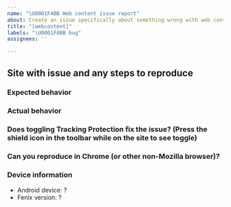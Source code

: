```yaml
---
name: "\U0001F4BB Web content issue report"
about: Create an issue specifically about something wrong with web content while using Fenix
title: "[webcontent]"
labels: "\U0001F4BB bug"
assignees: ''

---
```


## Site with issue and any steps to reproduce

### Expected behavior

### Actual behavior

### Does toggling Tracking Protection fix the issue? (Press the shield icon in the toolbar while on the site to see toggle)

### Can you reproduce in Chrome (or other non-Mozilla browser)?
<!--- Note: If you can reproduce the same issue in Firefox for Android AND Chrome, this issue is very unlikely to be fixed by our teams. -->
<!-- If you cannot reproduce in Chrome and know how to do so, please consider filing a Bugzilla issue here for faster triage https://bugzilla.mozilla.org/enter_bug.cgi?product=GeckoView&component=General -->

### Device information

* Android device: ?
* Fenix version: ?
